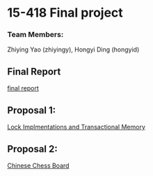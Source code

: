# 15-418 Final project
### Team Members: 
Zhiying Yao (zhiyingy), Hongyi Ding (hongyid)

## Final Report
[final report](https://github.com/zhiyingy/zhiyingy.github.io/blob/zhiyingy-proposal/final.md)

## Proposal 1:
[Lock Implmentations and Transactional Memory](https://github.com/zhiyingy/zhiyingy.github.io/blob/master/lock.md)

## Proposal 2:
[Chinese Chess Board](https://github.com/zhiyingy/zhiyingy.github.io/blob/master/CChess.md)

